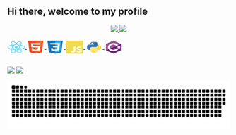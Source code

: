 ## Hi there, welcome to my profile 
<div align="center">
  <a href="https://github.com/Evandro-Cantelmo">
  <img height="180em" src="https://github-readme-stats.vercel.app/api?username=Evandro-Cantelmo&show_icons=true&theme=cobalt&include_all_commits=true&count_private=true"/>
  <img height="180em"   src="https://github-readme-stats.vercel.app/api/top-langs/?username=Evandro-Cantelmo&layout=compact&theme=cobalt"/>
</div>
<div style="display: inline_block"><br>
 
  <img align="center" alt="Evan-React" height="30" width="40" src="https://raw.githubusercontent.com/devicons/devicon/master/icons/react/react-original.svg">
  <img align="center" alt="Evan-HTML" height="30" width="40" src="https://raw.githubusercontent.com/devicons/devicon/master/icons/html5/html5-original.svg">
  <img align="center" alt="Evan-CSS" height="30" width="40" src="https://raw.githubusercontent.com/devicons/devicon/master/icons/css3/css3-original.svg">
   <img align="center" alt="Evan-Js" height="30" width="40" src="https://raw.githubusercontent.com/devicons/devicon/master/icons/javascript/javascript-plain.svg">
  <img align="center" alt="Evan-Python" height="30" width="40" src="https://raw.githubusercontent.com/devicons/devicon/master/icons/python/python-original.svg">
  <img align="center" alt="Evan-Csharp" height="30" width="40" src="https://raw.githubusercontent.com/devicons/devicon/master/icons/csharp/csharp-original.svg">
</div>
  
  ##
 
<div> 

  <a href = "mailto:evandrocantelmo@gmail.com"><img src="https://img.shields.io/badge/-Gmail-%23333?style=for-the-badge&logo=gmail&logoColor=white" target="_blank"></a>
  <a href="https://www.linkedin.com/in/evandro-cantelmo" target="_blank"><img src="https://img.shields.io/badge/-LinkedIn-%230077B5?style=for-the-badge&logo=linkedin&logoColor=white" target="_blank"></a> 
 
  ![Snake animation](https://github.com/Evandro-Cantelmo/Evandro-Cantelmo/blob/output/github-contribution-grid-snake.svg)
 
</div>
